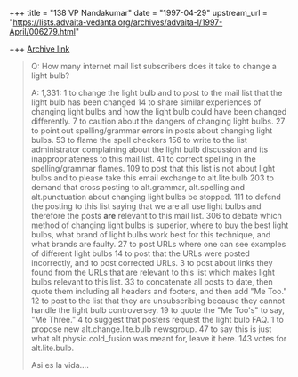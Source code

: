 +++
title = "138 VP Nandakumar"
date = "1997-04-29"
upstream_url = "https://lists.advaita-vedanta.org/archives/advaita-l/1997-April/006279.html"

+++
[Archive link](https://lists.advaita-vedanta.org/archives/advaita-l/1997-April/006279.html)

>Q:  How many internet mail list subscribers does it take
>     to change a light bulb?
>
>A:  1,331:
>         1 to change the light bulb and to post to the mail
>           list that the light bulb has been changed
>        14 to share similar experiences of changing light
>          bulbs and how the light bulb could have been
>           changed differently.
>         7 to caution about the dangers of changing light bulbs.
>        27 to point out spelling/grammar errors in posts about
>           changing light bulbs.
>        53 to flame the spell checkers
>       156 to write to the list administrator complaining about
>           the light bulb discussion and its inappropriateness
>           to this mail list.
>        41 to correct spelling in the spelling/grammar flames.
>       109 to post that this list is not about light bulbs and
>           to please take this email exchange to alt.lite.bulb
>       203 to demand that cross posting to alt.grammar,
>           alt.spelling and alt.punctuation about changing
>           light bulbs be stopped.
>       111 to defend the posting to this list saying that we
>           are<sic> all use light bulbs and therefore the posts
>           **are** relevant to this mail list.
>       306 to debate which method of changing light
>           bulbs is superior, where to buy the best light bulbs,
>           what brand of light bulbs work best for this
>           technique, and what brands are faulty.
>        27 to post URLs where one can see examples of
>           different light bulbs
>        14 to post that the URLs were posted incorrectly, and
>           to post corrected URLs.
>         3 to post about links they found from the URLs that
>           are relevant to this list which makes light bulbs
>           relevant to this list.
>        33 to concatenate all posts to date, then quote
>           them including all headers and footers, and then
>           add "Me Too."
>        12 to post to the list that they are unsubscribing
>           because they cannot handle the light bulb
>           controversey.
>        19 to quote the "Me Too's" to say, "Me Three."
>         4 to suggest that posters request the light bulb FAQ.
>         1 to propose new alt.change.lite.bulb newsgroup.
>        47 to say this is just what alt.physic.cold_fusion
>           was meant for, leave it here.
>       143 votes for alt.lite.bulb.
>
>
>Asi es la vida....


